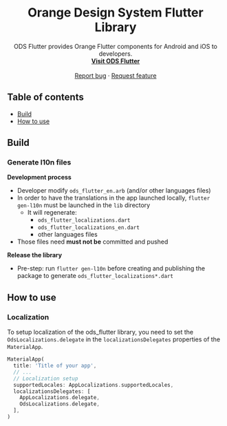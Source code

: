 <h1 align="center">Orange Design System Flutter Library</h1>

<p align="center">
  ODS Flutter provides Orange Flutter components for Android and iOS to developers.
  <br>
  <a href="https://orange-opensource.github.io/ods-flutter"><strong>Visit ODS Flutter</strong></a>
  <br>
  <br>
  <a href="https://github.com/Orange-OpenSource/ods-flutter/issues/new?assignees=B3nz01d&labels=bug%2Ctriage&template=bug_report.yml&title=%5BBug%5D%3A+Bug+Summary">Report bug</a>
  ·
  <a href="https://github.com/Orange-OpenSource/ods-flutter/issues/new?assignees=B3nz01d&labels=feature%2Ctriage&template=feature_request.yml&title=%5Bfeature%5D%3A+">Request feature</a>
</p>

## Table of contents

- [Build](#build)
- [How to use](#how-to-use)

## Build

### Generate l10n files

**Development process**

* Developer modify `ods_flutter_en.arb` (and/or other languages files)
* In order to have the translations in the app launched locally, `flutter gen-l10n` must be launched in the `lib` directory
    * It will regenerate:
        * `ods_flutter_localizations.dart`
        * `ods_flutter_localizations_en.dart`
        * other languages files
* Those files need **must not be** committed and pushed

**Release the library**

* Pre-step: run `flutter gen-l10n` before creating and publishing the package to generate `ods_flutter_localizations*.dart`


## How to use

### Localization

To setup localization of the ods_flutter library, you need to set the `OdsLocalizations.delegate` in the `localizationsDelegates` properties of the `MaterialApp`. 

```Dart
MaterialApp(
  title: 'Title of your app',
  // ...
  // Localization setup
  supportedLocales: AppLocalizations.supportedLocales,
  localizationsDelegates: [
    AppLocalizations.delegate,
    OdsLocalizations.delegate,
  ],
)
```
